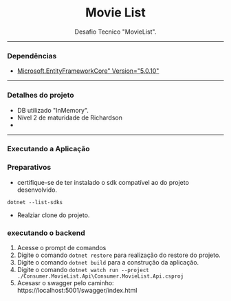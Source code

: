 <h1 align="center">Movie List</h1>

<p align="center"> Desafio Tecnico "MovieList". </p>

---
### **Dependências**
- [Microsoft.EntityFrameworkCore" Version="5.0.10"](https://dotnet.microsoft.com/download/dotnet/5.0)
---
### **Detalhes do projeto**
- DB utilizado "InMemory".
- Nível 2 de maturidade de Richardson
- 

---
### **Executando a Aplicação**
### **Preparativos**
- certifique-se de ter instalado o sdk compatível ao do projeto desenvolvido.
```
dotnet --list-sdks
```
- Realziar clone do projeto.
### **executando o backend**
1. Acesse o prompt de comandos
2. Digite o comando `dotnet restore` para realização do restore do projeto.
3. Digite o comando `dotnet build` para a construção da aplicação.
4. Digite o comando `dotnet watch run --project ./Consumer.MovieList.Api\Consumer.MovieList.Api.csproj`
5. Acesasr o swagger pelo caminho: https://localhost:5001/swagger/index.html